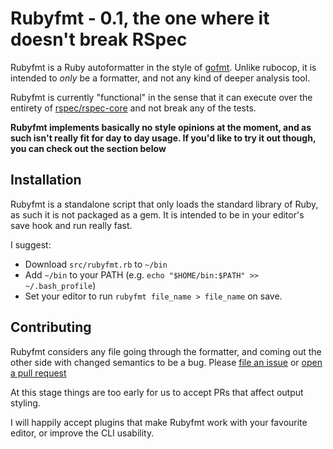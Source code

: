 # Rubyfmt - 0.1, the one where it doesn't break RSpec

Rubyfmt is a Ruby autoformatter in the style of
[gofmt](https://golang.org/cmd/gofmt/).  Unlike rubocop, it is intended to
*only* be a formatter, and not any kind of deeper analysis tool.

Rubyfmt is currently "functional" in the sense that it can execute over the
entirety of [rspec/rspec-core](https://github.com/rspec/rspec-core) and not
break any of the tests.

**Rubyfmt implements basically no style opinions at the moment, and as such
isn't really fit for day to day usage. If you'd like to try it out though,
you can check out the section below**

## Installation

Rubyfmt is a standalone script that only loads the standard library of Ruby,
as such it is not packaged as a gem. It is intended to be in your editor's save
hook and run really fast.

I suggest:

* Download `src/rubyfmt.rb` to `~/bin`
* Add `~/bin` to your PATH (e.g. `echo "$HOME/bin:$PATH" >> ~/.bash_profile`)
* Set your editor to run `rubyfmt file_name > file_name` on save.


## Contributing

Rubyfmt considers any file going through the formatter, and coming out the other
side with changed semantics to be a bug. Please
[file an issue](issue_template.md) or [open a pull request](pull_request_template.md)

At this stage things are too early for us to accept PRs that affect output
styling.

I will happily accept plugins that make Rubyfmt work with your favourite editor,
or improve the CLI usability.
